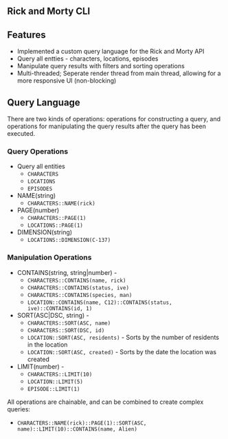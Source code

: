 ## Rick and Morty CLI

## Features
- Implemented a custom query language for the Rick and Morty API
- Query all entties - characters, locations, episodes
- Manipulate query results with filters and sorting operations
- Multi-threaded; Seperate render thread from main thread, allowing for a more responsive UI (non-blocking)


## Query Language
There are two kinds of operations: operations for constructing a query, and operations for manipulating the query results after the query has been executed.

### Query Operations
- Query all entities
    - `CHARACTERS` 
    - `LOCATIONS`
    - `EPISODES`
- NAME(string)
    - `CHARACTERS::NAME(rick)`
- PAGE(number)
    - `CHARACTERS::PAGE(1)`
    - `LOCATIONS::PAGE(1)`
- DIMENSION(string)
    - `LOCATIONS::DIMENSION(C-137)`

### Manipulation Operations
- CONTAINS(string, string|number) - 
    - `CHARACTERS::CONTAINS(name, rick)`
    - `CHARACTERS::CONTAINS(status, ive)`
    - `CHARACTERS::CONTAINS(species, man)`
    - `LOCATION::CONTAINS(name, C12)::CONTAINS(status, ive)::CONTAINS(id, 1)`
- SORT(ASC|DSC, string) -
    - `CHARACTERS::SORT(ASC, name)`
    - `CHARACTERS::SORT(DSC, id)`
    - `LOCATION::SORT(ASC, residents)` - Sorts by the number of residents in the location
    - `LOCATION::SORT(ASC, created)` - Sorts by the date the location was created 
- LIMIT(number) -
    - `CHARACTERS::LIMIT(10)`
    - `LOCATION::LIMIT(5)`
    - `EPISODE::LIMIT(1)`

All operations are chainable, and can be combined to create complex queries:
- `CHARACTERS::NAME(rick)::PAGE(1)::SORT(ASC, name)::LIMIT(10)::CONTAINS(name, Alien)`


